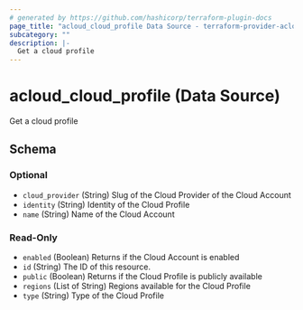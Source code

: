 ```yaml
---
# generated by https://github.com/hashicorp/terraform-plugin-docs
page_title: "acloud_cloud_profile Data Source - terraform-provider-acloud"
subcategory: ""
description: |-
  Get a cloud profile
---
```


# acloud_cloud_profile (Data Source)

Get a cloud profile



<!-- schema generated by tfplugindocs -->
## Schema

### Optional

- `cloud_provider` (String) Slug of the Cloud Provider of the Cloud Account
- `identity` (String) Identity of the Cloud Profile
- `name` (String) Name of the Cloud Account

### Read-Only

- `enabled` (Boolean) Returns if the Cloud Account is enabled
- `id` (String) The ID of this resource.
- `public` (Boolean) Returns if the Cloud Profile is publicly available
- `regions` (List of String) Regions available for the Cloud Profile
- `type` (String) Type of the Cloud Profile

